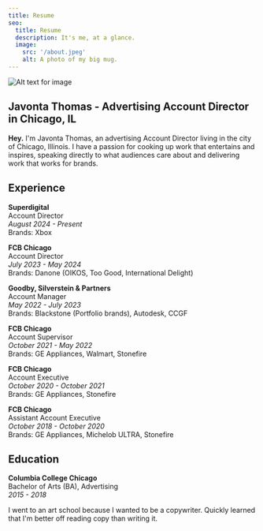 ```yaml
---
title: Resume
seo:
  title: Resume
  description: It's me, at a glance.
  image:
    src: '/about.jpeg'
    alt: A photo of my big mug.
---
```


![Alt text for image](/about.jpeg)

## Javonta Thomas - Advertising Account Director in Chicago, IL

**Hey.** I'm Javonta Thomas, an advertising Account Director living in the city of Chicago, Illinois. I have a passion for cooking up work that entertains and inspires, speaking directly to what audiences care about and delivering work that works for brands.

## Experience

**Superdigital**\
Account Director\
_August 2024 - Present_\
Brands: Xbox

**FCB Chicago**\
Account Director\
_July 2023 - May 2024_\
Brands: Danone (OIKOS, Too Good, International Delight)

**Goodby, Silverstein & Partners**\
Account Manager\
_May 2022 - July 2023_\
Brands: Blackstone (Portfolio brands), Autodesk, CCGF

**FCB Chicago**\
Account Supervisor\
_October 2021 - May 2022_\
Brands: GE Appliances, Walmart, Stonefire

**FCB Chicago**\
Account Executive\
_October 2020 - October 2021_\
Brands: GE Appliances, Stonefire

**FCB Chicago**\
Assistant Account Executive\
_October 2018 - October 2020_\
Brands: GE Appliances, Michelob ULTRA, Stonefire

## Education

**Columbia College Chicago**\
Bachelor of Arts (BA), Advertising\
_2015 - 2018_

I went to an art school because I wanted to be a copywriter. Quickly learned that I'm better off reading copy than writing it.
